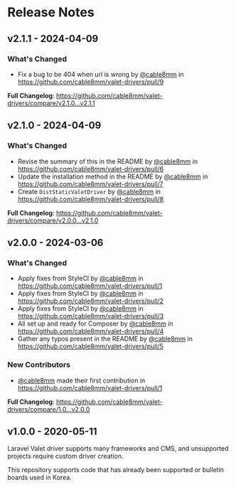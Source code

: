 # Release Notes

## v2.1.1 - 2024-04-09

### What's Changed

* Fix a bug to be 404 when url is wrong by [@cable8mm](https://github.com/cable8mm) in https://github.com/cable8mm/valet-drivers/pull/9

**Full Changelog**: https://github.com/cable8mm/valet-drivers/compare/v2.1.0...v2.1.1

## v2.1.0 - 2024-04-09

### What's Changed

* Revise the summary of this in the README by [@cable8mm](https://github.com/cable8mm) in https://github.com/cable8mm/valet-drivers/pull/6
* Update the installation method in the README by [@cable8mm](https://github.com/cable8mm) in https://github.com/cable8mm/valet-drivers/pull/7
* Create `DistStaticValetDriver` by [@cable8mm](https://github.com/cable8mm) in https://github.com/cable8mm/valet-drivers/pull/8

**Full Changelog**: https://github.com/cable8mm/valet-drivers/compare/v2.0.0...v2.1.0

## v2.0.0 - 2024-03-06

### What's Changed

* Apply fixes from StyleCI by [@cable8mm](https://github.com/cable8mm) in https://github.com/cable8mm/valet-drivers/pull/1
* Apply fixes from StyleCI by [@cable8mm](https://github.com/cable8mm) in https://github.com/cable8mm/valet-drivers/pull/2
* Apply fixes from StyleCI by [@cable8mm](https://github.com/cable8mm) in https://github.com/cable8mm/valet-drivers/pull/3
* All set up and ready for Composer by [@cable8mm](https://github.com/cable8mm) in https://github.com/cable8mm/valet-drivers/pull/4
* Gather any typos present in the README by [@cable8mm](https://github.com/cable8mm) in https://github.com/cable8mm/valet-drivers/pull/5

### New Contributors

* [@cable8mm](https://github.com/cable8mm) made their first contribution in https://github.com/cable8mm/valet-drivers/pull/1

**Full Changelog**: https://github.com/cable8mm/valet-drivers/compare/1.0...v2.0.0

## v1.0.0 - 2020-05-11

Laravel Valet driver supports many frameworks and CMS, and unsupported projects require custom driver creation.

This repository supports code that has already been supported or bulletin boards used in Korea.
